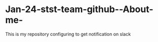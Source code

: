 # Jan-24-stst-team-github--About-me-
This is my repository configuring to get notification on slack 
